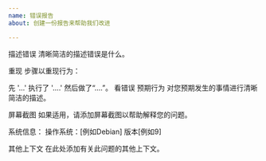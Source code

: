 ```yaml
---
name: 错误报告
about: 创建一份报告来帮助我们改进

---
```


描述错误
清晰简洁的描述错误是什么。

重现
步骤以重现行为：

先 '...'
执行了 '....'
然后做了“....”。
看错误
预期行为
对您预期发生的事情进行清晰简洁的描述。

屏幕截图
如果适用，请添加屏幕截图以帮助解释您的问题。

系统信息：
操作系统：[例如Debian]
版本[例如9]

其他上下文
在此处添加有关此问题的其他上下文。
